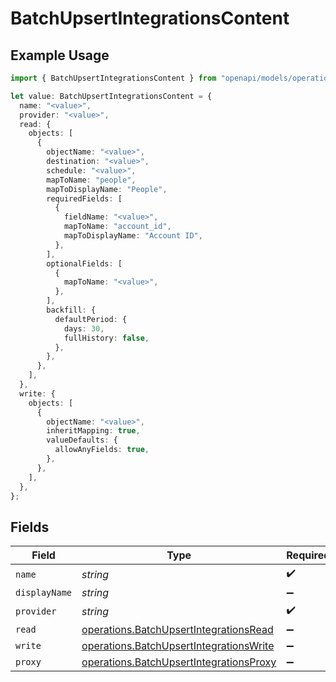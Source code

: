 # BatchUpsertIntegrationsContent

## Example Usage

```typescript
import { BatchUpsertIntegrationsContent } from "openapi/models/operations";

let value: BatchUpsertIntegrationsContent = {
  name: "<value>",
  provider: "<value>",
  read: {
    objects: [
      {
        objectName: "<value>",
        destination: "<value>",
        schedule: "<value>",
        mapToName: "people",
        mapToDisplayName: "People",
        requiredFields: [
          {
            fieldName: "<value>",
            mapToName: "account_id",
            mapToDisplayName: "Account ID",
          },
        ],
        optionalFields: [
          {
            mapToName: "<value>",
          },
        ],
        backfill: {
          defaultPeriod: {
            days: 30,
            fullHistory: false,
          },
        },
      },
    ],
  },
  write: {
    objects: [
      {
        objectName: "<value>",
        inheritMapping: true,
        valueDefaults: {
          allowAnyFields: true,
        },
      },
    ],
  },
};
```

## Fields

| Field                                                                                              | Type                                                                                               | Required                                                                                           | Description                                                                                        |
| -------------------------------------------------------------------------------------------------- | -------------------------------------------------------------------------------------------------- | -------------------------------------------------------------------------------------------------- | -------------------------------------------------------------------------------------------------- |
| `name`                                                                                             | *string*                                                                                           | :heavy_check_mark:                                                                                 | N/A                                                                                                |
| `displayName`                                                                                      | *string*                                                                                           | :heavy_minus_sign:                                                                                 | N/A                                                                                                |
| `provider`                                                                                         | *string*                                                                                           | :heavy_check_mark:                                                                                 | N/A                                                                                                |
| `read`                                                                                             | [operations.BatchUpsertIntegrationsRead](../../models/operations/batchupsertintegrationsread.md)   | :heavy_minus_sign:                                                                                 | N/A                                                                                                |
| `write`                                                                                            | [operations.BatchUpsertIntegrationsWrite](../../models/operations/batchupsertintegrationswrite.md) | :heavy_minus_sign:                                                                                 | N/A                                                                                                |
| `proxy`                                                                                            | [operations.BatchUpsertIntegrationsProxy](../../models/operations/batchupsertintegrationsproxy.md) | :heavy_minus_sign:                                                                                 | N/A                                                                                                |